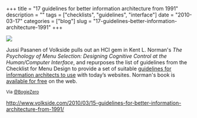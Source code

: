+++
title = "17 guidelines for better information architecture from 1991"
description = ""
tags = ["checklists", "guidelines", "interface"]
date = "2010-03-17"
categories = ["blog"]
slug = "17-guidelines-better-information-architecture-1991"
+++



  <div class="notebook-screenshot"><a href="http://www.volkside.com/2010/03/15-guidelines-for-better-information-architecture-from-1991/"><img src="http://media.konigi.com/bluga/wt4ba0ec7760309_large.jpg"/></a></div><p>Jussi Pasanen of Volkside pulls out an HCI gem in Kent L. Norman's <em>The Psychology of Menu Selection: Designing Cognitive Control at the Human/Computer Interface</em>, and repurposes the list of guidelines from the Checklist for Menu Design to provide a set of suitable <a href="http://www.volkside.com/2010/03/15-guidelines-for-better-information-architecture-from-1991/">guidelines for information architects to use</a> with today’s websites. Norman's book is <a href="http://lap.umd.edu/POMS/">available for free</a> on the web.</p>

<p><small>Via <a href="http://twitter.com/BogieZero/status/10571714314">@BogieZero</a></small></p>

    
  <a href="http://www.volkside.com/2010/03/15-guidelines-for-better-information-architecture-from-1991/">http://www.volkside.com/2010/03/15-guidelines-for-better-information-architecture-from-1991/</a>
